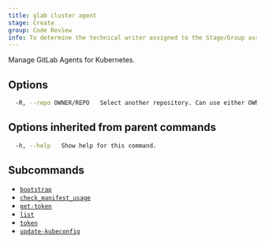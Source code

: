 ```yaml
---
title: glab cluster agent
stage: Create
group: Code Review
info: To determine the technical writer assigned to the Stage/Group associated with this page, see https://about.gitlab.com/handbook/product/ux/technical-writing/#assignments
---
```


<!--
This documentation is auto generated by a script.
Please do not edit this file directly. Run `make gen-docs` instead.
-->

Manage GitLab Agents for Kubernetes.

## Options

```bash twoslash title="Terminal"
  -R, --repo OWNER/REPO   Select another repository. Can use either OWNER/REPO or `GROUP/NAMESPACE/REPO` format. Also accepts full URL or Git URL.
```

## Options inherited from parent commands

```bash twoslash title="Terminal"
  -h, --help   Show help for this command.
```

## Subcommands

- [`bootstrap`](/docs/cluster/agent/bootstrap)
- [`check_manifest_usage`](/docs/cluster/agent/check_manifest_usage)
- [`get-token`](/docs/cluster/agent/get-token)
- [`list`](/docs/cluster/agent/list)
- [`token`](/docs/cluster/agent/token)
- [`update-kubeconfig`](/docs/cluster/agent/update-kubeconfig)
